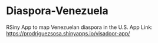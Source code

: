 # Diaspora-Venezuela
RSiny App to map Venezuelan diaspora in the U.S.
App Link: https://prodriguezsosa.shinyapps.io/visadoor-app/

